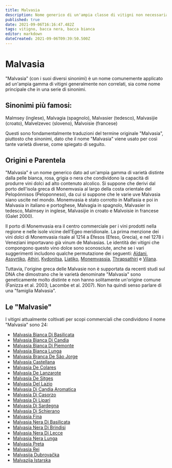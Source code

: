 ```yaml
---
title: Malvasia
description: Nome generico di un'ampia classe di vitigni non necessariamente imparentati
published: true
date: 2021-09-06T16:16:47.482Z
tags: vitigno, bacca nera, bacca bianca
editor: markdown
dateCreated: 2021-09-06T09:39:50.500Z
---
```


# Malvasia

"Malvasia" (con i suoi diversi sinonimi) è un nome comunemente applicato ad un'ampia gamma di vitigni generalmente non correlati, sia come nome principale che in una serie di sinonimi.

## Sinonimi più famosi: 
Malmsey (inglese), Malvagia (spagnolo), Malvasier (tedesco), Malvasijie (croato), Malvelzevec (sloveno), Malvoisie (francese)

Questi sono fondamentalmente traduzioni del termine originale "Malvasia", piuttosto che sinonimi, dato che il nome "Malvasia" viene usato per così tante varietà diverse, come spiegato di seguito.

## Origini e Parentela

"Malvasia" è un nome generico dato ad un'ampia gamma di varietà distinte dalla pelle bianca, rosa, grigia o nera che condividono la capacità di produrre vini dolci ad alto contenuto alcolico. Si suppone che derivi dal porto dell'isola greca di Monemvasia al largo della costa orientale del Pelopónnisos (Peloponneso), da cui si suppone che le varie uve Malvasia siano uscite nel mondo. Monemvasia è stato corrotto in Malfasia e poi in Malvasia in italiano e portoghese, Malvagia in spagnolo, Malvasier in tedesco, Malmsey in inglese, Malvasijie in croato e Malvoisie in francese (Galet 2000).

Il porto di Monemvasia era il centro commerciale per i vini prodotti nella regione e nelle isole vicine dell'Egeo meridionale. La prima menzione dei vini dolci di Monemvasia risale al 1214 a Éfesos (Efeso, Grecia), e nel 1278 i Veneziani importavano già vinum de Malvasias. Le identità dei vitigni che compongono questo vino dolce sono sconosciute, anche se i vari suggerimenti includono qualche permutazione dei seguenti: [Aïdani](/vitigni/bacca-bianca/aidani), [Assyrtiko](/vitigni/bacca-bianca/assytriko), [Athiri](/vitigni/bacca-bianca/athiri), [Kydonitsa](/vitigni/bacca-bianca/kidonytsa), [Liatiko](/vitigni/bacca-bianca/liatiko), [Monemvassia](/vitigni/bacca-bianca/monemvassia), [Thrapsathiri](/vitigni/bacca-bianca/thrapsathiri) e [Vilana](/vitigni/bacca-bianca/vilana).

Tuttavia, l'origine greca delle Malvasie non è supportata da recenti studi sul DNA che dimostrano che le varietà denominate "Malvasia" sono geneticamente molto distinte e non hanno solitamente un'origine comune (Fanizza et al. 2003; Lacombe et al. 2007). Non ha quindi senso parlare di una "famiglia Malvasia".

## Le "Malvasie"

I vitigni attualmente coltivati per scopi commerciali che condividono il nome "Malvasia" sono 24:
- [Malvasia Bianca Di Basilicata](/vitigni/Italia/bacca-bianca/malvasia-bianca-di-basilicata)
- [Malvasia Bianca Di Candia](/vitigni/Italia/bacca-bianca/malvasia-bianca-di-candia)
- [Malvasia Bianca Di Piemonte](/vitigni/Italia/bacca-bianca/malvasia-bianca-di-piemonte)
- [Malvasia Bianca Lunga](/vitigni/Italia/bacca-bianca/malvasia-bianca-lunga)
- [Malvasia Branca De São Jorge](/vitigni/bacca-bianca/malvasia-branca-de-sao-jorge)
- [Malvasía Castellana](/vitigni/bacca-bianca/malvasia-castellana)
- [Malvasia De Colares](/vitigni/bacca-bianca/malvasia-de-colares)
- [Malvasía De Lanzarote](/vitigni/bacca-bianca/malvasia-de-lanzarote)
- [Malvasía De Sitges](/vitigni/bacca-bianca/malvasia-de-sitges)
- [Malvasia Del Lazio](/vitigni/Italia/bacca-bianca/malvasia-del-lazio)
- [Malvasia Di Candia Aromatica](/vitigni/Italia/bacca-bianca/malvasia-di-candia-aromatica)
- [Malvasia Di Casorzo](/vitigni/Italia/bacca-bianca/malvasia-di-casorzo)
- [Malvasia Di Lipari](/vitigni/Italia/bacca-bianca/malvasia-di-lipari)
- [Malvasia Di Sardegna](/vitigni/Italia/bacca-bianca/malvasia-di-sardegna)
- [Malvasia Di Schierano](/vitigni/Italia/bacca-nera/malvasia-di-schierano)
- [Malvasia Fina](/vitigni/bacca-bianca/malvasia-fina)
- [Malvasia Nera Di Basilicata](/vitigni/Italia/bacca-nera/malvasia-nera-di-basilicata)
- [Malvasia Nera Di Brindisi](/vitigni/Italia/bacca-nera/malvasia-nera-di-brindisi)
- [Malvasia Nera Di Lecce](/vitigni/Italia/bacca-nera/malvasia-nera-di-lecce)
- [Malvasia Nera Lunga](/vitigni/Italia/bacca-nera/malvasia-nera-lunga)
- [Malvasia Preta](/vitigni/bacca-bianca/malvasia-preta)
- [Malvasia Rei](/vitigni/Italia/bacca-nera/malvasia-rei)
- [Malvasija Dubrovačka](/vitigni/bacca-bianca/malvasija-dubrovacka)
- [Malvazija Istarska](/vitigni/bacca-bianca/malvazija-istarska)
